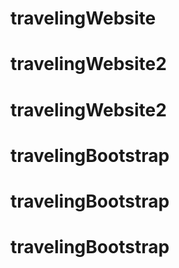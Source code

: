 # travelingWebsite
# travelingWebsite2
# travelingWebsite2
# travelingBootstrap
# travelingBootstrap
# travelingBootstrap
